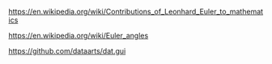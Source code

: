

https://en.wikipedia.org/wiki/Contributions_of_Leonhard_Euler_to_mathematics

https://en.wikipedia.org/wiki/Euler_angles

https://github.com/dataarts/dat.gui
